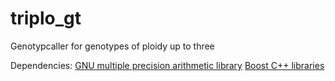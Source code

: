 triplo_gt
=========

Genotypcaller for genotypes of ploidy up to three

Dependencies:
[GNU multiple precision arithmetic library](https://gmplib.org/)
[Boost C++ libraries](http://www.boost.org/)

